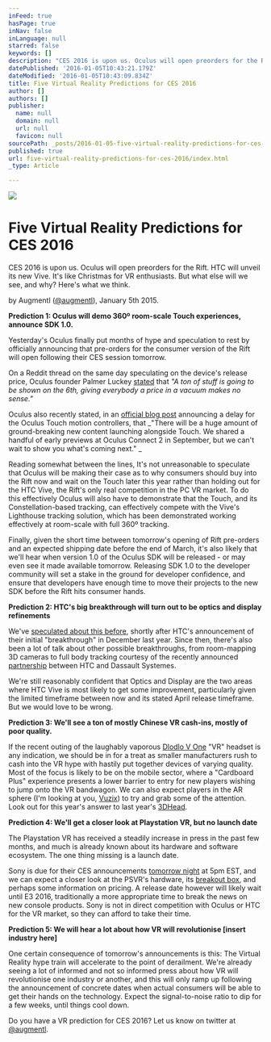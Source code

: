 ```yaml
---
inFeed: true
hasPage: true
inNav: false
inLanguage: null
starred: false
keywords: []
description: "CES 2016 is upon us. Oculus will open preorders for the Rift. HTC will unveil its new Vive. It's like Christmas for VR enthusiasts. But what else will we see, and why? Here's what we think."
datePublished: '2016-01-05T10:43:21.179Z'
dateModified: '2016-01-05T10:43:09.834Z'
title: Five Virtual Reality Predictions for CES 2016
author: []
authors: []
publisher:
  name: null
  domain: null
  url: null
  favicon: null
sourcePath: _posts/2016-01-05-five-virtual-reality-predictions-for-ces-2016.md
published: true
url: five-virtual-reality-predictions-for-ces-2016/index.html
_type: Article

---
```

![](https://s3-us-west-2.amazonaws.com/the-grid-img/p/91a72f1b600d25c723cdebf26e660524a2c8951e.jpg)

# Five Virtual Reality Predictions for CES 2016

CES 2016 is upon us. Oculus will open preorders for the Rift. HTC will unveil its new Vive. It's like Christmas for VR enthusiasts. But what else will we see, and why? Here's what we think.

by Augmentl ([@augmentl][0]), January 5th 2015\.

**Prediction 1: Oculus will demo 360º room-scale Touch experiences, announce SDK 1.0\.**

Yesterday's  Oculus finally put months of hype and speculation to rest by officially announcing that pre-orders for the consumer version of the Rift will open following their CES session tomorrow.  

On a Reddit thread on the same day speculating on the device's release price, Oculus founder Palmer Luckey [stated][1] that _"A ton of stuff is going to be shown on the 6th, giving everybody a price in a vacuum makes no sense."_

Oculus also recently stated, in an [official blog post][2] announcing a delay for the Oculus Touch motion controllers, that _"There will be a huge amount of ground-breaking new content launching alongside Touch. We shared a handful of early previews at Oculus Connect 2 in September, but we can't wait to show you what's coming next." _

Reading somewhat between the lines, It's not unreasonable to speculate that Oculus will be making their case as to why consumers should buy into the Rift now and wait on the Touch later this year rather than holding out for the HTC Vive, the Rift's only real competition in the PC VR market. To do this effectively Oculus will also have to demonstrate that the Touch, and its Constellation-based tracking, can effectively compete with the Vive's Lighthouse tracking solution, which has been demonstrated working effectively at room-scale with full 360º tracking.

Finally, given the short time between tomorrow's opening of Rift pre-orders and an expected shipping date before the end of March, it's also likely that we'll hear when version 1.0 of the Oculus SDK will be released - or may even see it made available tomorrow. Releasing SDK 1.0 to the developer community will set a stake in the ground for developer confidence, and ensure that developers have enough time to move their projects to the new SDK before the Rift hits consumer hands.

**Prediction 2: HTC's big breakthrough will turn out to be optics and display refinements**

We've [speculated about this before][3], shortly after HTC's announcement of their initial "breakthrough" in December last year. Since then, there's also been a lot of talk about other possible breakthroughs, from room-mapping 3D cameras to full body tracking courtesy of the recently announced [partnership][4] between HTC and Dassault Systemes. 

We're still reasonably confident that Optics and Display are the two areas where HTC Vive is most likely to get some improvement, particularly given the limited timeframe between now and its stated April release timeframe. But we would love to be wrong. 

**Prediction 3: We'll see a ton of mostly Chinese VR cash-ins, mostly of poor quality.**

If the recent outing of the laughably vaporous [Dlodlo V One][5] "VR" headset is any indication, we should be in for a treat as smaller manufacturers rush to cash into the VR hype with hastily put together devices of varying quality. Most of the focus is likely to be on the mobile sector, where a "Cardboard Plus" experience presents a lower barrier to entry for new players wishing to jump onto the VR bandwagon. We can also expect players in the AR sphere (I'm looking at you, [Vuzix][6]) to try and grab some of the attention. Look out for this year's answer to last year's [3DHead][7].

**Prediction 4: We'll get a closer look at Playstation VR, but no launch date**

The Playstation VR has received a steadily increase in press in the past few months, and much is already known about its hardware and software ecosystem. The one thing missing is a launch date. 

Sony is due for their CES announcements [tomorrow night][8] at 5pm EST, and we can expect a closer look at the PSVR's hardware, its [breakout box][9], and perhaps some information on pricing. A release date however will likely wait until E3 2016, traditionally a more appropriate time to break the news on new console products. Sony is not in direct competition with Oculus or HTC for the VR market, so they can afford to take their time.

**Prediction 5: We will hear a lot about how VR will revolutionise \[insert industry here\]**

One certain consequence of tomorrow's announcements is this: The Virtual Reality hype train will accelerate to the point of derailment. We're already seeing a lot of informed and not so informed press about how VR will revolutionise one industry or another, and this will only ramp up following the announcement of concrete dates when actual consumers will be able to get their hands on the technology. Expect the signal-to-noise ratio to dip for a few weeks, until things cool down. 

Do you have a VR prediction for CES 2016? Let us know on twitter at [@augmentl][0].

[0]: http://twitter.com/augmentl
[1]: https://www.reddit.com/r/oculus/comments/3zfa1f/oculus_rift_preorders_to_open_on_january_6/cym60y0
[2]: https://www.oculus.com/en-us/blog/update-on-oculus-touch-ship-date/
[3]: http://augmentl.io/the-htc-vive-breakthrough-could-be-improved-optics-hdr/
[4]: https://twitter.com/Dassault3DS/status/683713191562485760
[5]: http://augmentl.io/meet-the-dlodlo-v-one-the-worlds-most-dubious-vr-headset/
[6]: http://augmentl.io/ces-does-not-understand-vr/
[7]: http://www.beverlyhills3d.com/
[8]: https://blog.sony.com/ces/
[9]: http://www.eurogamer.net/articles/digitalfoundry-2015-playstation-vr-external-processor-revealed
